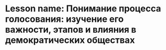 # Lesson name: Понимание процесса голосования: изучение его важности, этапов и влияния в демократических обществах
